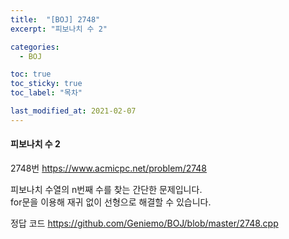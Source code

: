 ```yaml
---
title:  "[BOJ] 2748"
excerpt: "피보나치 수 2"

categories:
  - BOJ

toc: true
toc_sticky: true
toc_label: "목차"

last_modified_at: 2021-02-07
---
```


#### 피보나치 수 2

2748번 <https://www.acmicpc.net/problem/2748>

피보나치 수열의 n번째 수를 찾는 간단한 문제입니다.<br>
for문을 이용해 재귀 없이 선형으로 해결할 수 있습니다.

정답 코드 <https://github.com/Geniemo/BOJ/blob/master/2748.cpp>